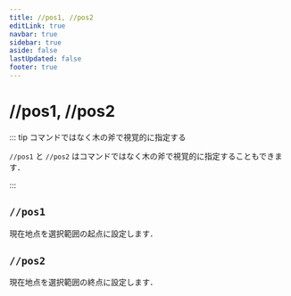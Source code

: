 ```yaml
---
title: //pos1, //pos2
editLink: true
navbar: true
sidebar: true
aside: false
lastUpdated: false
footer: true
---
```


# //pos1, //pos2  <Badge type="info" text="WorldGuard" />

::: tip コマンドではなく木の斧で視覚的に指定する

`//pos1` と `//pos2` はコマンドではなく木の斧で視覚的に指定することもできます．

:::

## `//pos1`

現在地点を選択範囲の起点に設定します．

## `//pos2`

現在地点を選択範囲の終点に設定します．
